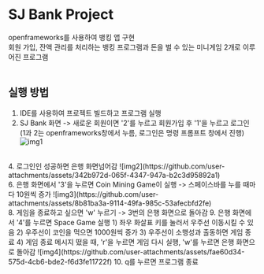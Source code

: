 # SJ Bank Project
openframeworks를 사용하여 뱅킹 앱 구현       
회원 가입, 잔액 관리를 처리하는 뱅킹 프로그램과 돈을 벌 수 있는 미니게임 2개로 이루어진 프로그램     
<br />



## 실행 방법
1. IDE를 사용하여 프로젝트 빌드하고 프로그램 실행 
2. SJ Bank 화면 -> 새로운 회원이면 '2'를 누르고 회원가입 후 '1'을 누르고 로그인
   (1과 2는 openframeworks창에서 누름, 로그인은 명령 프롬프트 창에서 진행) 
![img1](https://github.com/user-attachments/assets/612dc1c5-2876-4d0f-a429-bd76c0a0f675)  
<br />
4. 로그인인 성공하면 은행 화면넘어감 
![img2](https://github.com/user-attachments/assets/342b972d-065f-4347-947a-b2c3d95892a1)
<br />
6. 은행 화면에서 '3'을 누르면 Coin Mining Game이 실행 -> 스페이스바를 누를 때마다 10원씩 증가 
![img3](https://github.com/user-attachments/assets/8b81ba3a-9114-49fa-985c-53afecbfd2fe)
<br />
8. 게임을 종료하고 싶으면 'w' 누르기 -> 3번의 은행 화면으로 돌아감
9. 은행 화면에서 '4'를 누르면 Space Game 실행
   1) 좌우 화살표 키를 눌러서 우주선 이동시킬 수 있음
   2) 우주선이 코인을 먹으면 1000원씩 증가 
   3) 우주선이 소행성과 출동하면 게임 종료
   4) 게임 종료 메시지 떴을 때, 'r'을 누르면 게임 다시 실행, 'w'를 누르면 은행 화면으로 돌아감
![img4](https://github.com/user-attachments/assets/fae60d34-575d-4cb6-bde2-f6d3fe11722f)
10. q를 누르면 프로그램 종료 
